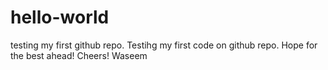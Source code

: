 # hello-world
testing my first github repo.
Testihg my first code on github repo. Hope for the best ahead!
Cheers!
Waseem
